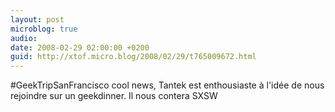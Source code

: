 ```yaml
---
layout: post
microblog: true
audio: 
date: 2008-02-29 02:00:00 +0200
guid: http://xtof.micro.blog/2008/02/29/t765009672.html
---
```

#GeekTripSanFrancisco cool news, Tantek est enthousiaste à l'idée de nous rejoindre sur un geekdinner. Il nous contera SXSW
